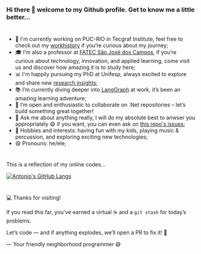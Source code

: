 ### Hi there 👋 welcome to my Github profile. Get to know me a little better...  
#
- 🚀 I'm currently working on PUC-RIO in Tecgraf Institute, feel free to check out my [workhistory](https://www.linkedin.com/in/antonio-dantas/) if you’re curious about my journey;
- 🎓 I’m also a professor at [FATEC São José dos Campos](https://fatecsjc-prd.azurewebsites.net/), if you’re curious about technology, innovation, and applied learning, come visit us and discover how amazing it is to study here;
- 📊 I'm happily pursuing my PhD at Unifesp, always excited to explore and share new [research insights](https://scholar.google.com/citations?user=tuCEPQQAAAAJ);
- 📚 I’m currently diving deeper into [LangGraph](https://www.langchain.com/langgraph) at work, it’s been an amazing learning adventure;
- 👯 I’m open and enthusiastic to collaborate on .Net repositories – let’s build something great together!
- 💬 Ask me about anything really, I will do my absolute best to anwser you appropriately :smile: if you want, you can even ask on [this repo's issues](https://github.com/AntonioDantas/AntonioDantas/issues);
- 🌱 Hobbies and interests: having fun with my kids, playing music & percussion, and exploring exciting new technologies;
- 😄 Pronouns: he/ele;  
#
This is a reflection of my online codes...  

[![Antonio's GitHub Langs](https://github-readme-stats.vercel.app/api/top-langs/?username=antoniodantas&layout=compact&count_private=true&include_all_commits=true&show_icons=true&theme=tokyonight)](https://github.com/anuraghazra/github-readme-stats)  
#
💻 Thanks for visiting!  

If you read this far, you’ve earned a virtual ☕ and a `git stash` for today’s problems.  

Let’s code — and if anything explodes, we’ll open a PR to fix it! 🚀

— Your friendly neighborhood programmer 😄
